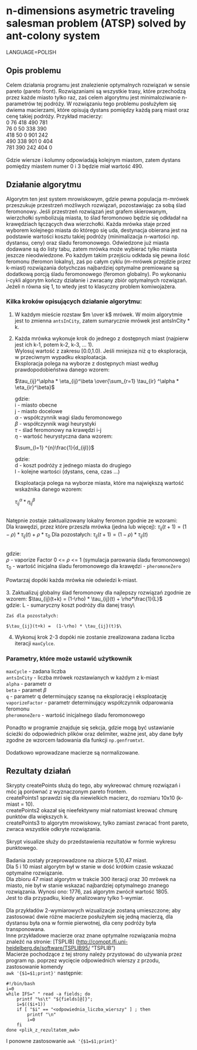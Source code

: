 # n-dimensions asymetric traveling salesman problem (ATSP) solved by ant-colony system

LANGUAGE=POLISH

## Opis problemu

Celem działania programu jest znalezienie optymalnych rozwiązań w sensie pareto (pareto front). Rozwiązaniami są wszystkie trasy, które przechodzą przez każde miasto tylko raz, zaś celem algorytmu jest minimaloziwanie n-parametrów tej podróży. W rozwiązaniu tego problemu posłużyłem się dwiema macierzami, które opisują dystans pomiędzy każdą parą miast oraz cenę takiej podróży.
Przykład macierzy:\
0	    76	418	490	781\
76	0	    50	338	390\
418	50	0	    901	242\
490	338	901	0	    404\
781	390	242	404	0\
\
Gdzie wiersze i kolumny odpowiadają kolejnym miastom, zatem dystans pomiędzy miastem numer 0 i 3 będzie miał wartość 490.

## Działanie algorytmu
Algorytm ten jest system mrowiskowym, gdzie pewna populacja m-mrówek przeszukuje przestrzeń możliwych rozwiązań, pozostawiając za sobą ślad feromonowy. Jeśli przestrzeń rozwiązań jest grafem skierowanym, wierzchołki symbolizują miasta, to ślad feromonowo będzie się odkładał na krawędziach łączących dwa wierzchołki. Każda mrówka staje przed wyborem kolejnego miasta do którego się uda, destynacja obierana jest na podstawie wartości kosztu takiej podróży (minimalizacja n-wartości np. dystansu, ceny) oraz śladu feromonowego. Odwiedzone już miasta dodawane są do listy tabu, zatem mrówka może wybierać tylko miasta jeszcze nieodwiedzone. Po każdym takim przejściu odkłada się pewna ilość feromonu (feromon lokalny), zaś po całym cyklu (m-mrówek przejdzie przez k-miast) rozwiązania dotychczas najbardziej optymalne premiowane są dodatkową porcją śladu feromonowego (feromon globalny). Po wykonaniu i-cykli algorytm kończy działanie i zwracany zbiór optymalnych rozwiązań. Jeżeli n równa się 1, to wtedy jest to klasyczny problem komiwojażera.

### Kilka kroków opisujących działanie algorytmu:

1. W każdym mieście rozstaw $m \over k$ mrówek. W moim algorytmie jest to zmienna `antsInCity`, zatem sumarycznie mrówek jest antsInCity * k.

2. Każda mrówka wykonuje krok do jednego z dostępnych miast (najpierw jest ich k-1, potem k-2, k-3, ... 1).\
    Wylosuj wartość z zakresu [0.0,1.0). Jeśli mniejsza niż *q* to eksploracja, w przeciwnym wypadku eksploatacja.\
    Eksploracja polega na wyborze z dostępnych miast według prawdopodobieństwa danego wzorem:

    $\tau_{ij}^\alpha * \eta_{ij}^\beta \over{\sum_{r=1} \tau_{ir} ^\alpha * \eta_{ir}^\beta}$

    gdzie:\
    i - miasto obecne\
    j - miasto docelowe\
    $\alpha$ - współczynnik wagi śladu feromonowego\
    $\beta$ - współczynnik wagi heurystyki\
    $\tau$ - ślad feromonowy na krawędzi i-j\
    $\eta$ - wartość heurystyczna dana wzorem:

    $\sum_{l=1} ^{n}\frac{1}{d_{ijl}}$

    gdzie:\
    d - koszt podróży z jednego miasta do drugiego\
    l - kolejne wartości (dystans, cena, czas ...)

    Eksploatacja polega na wyborze miasta, które ma największą wartość wskaźnika danego wzorem:

    $\tau_{ij}^\alpha * \eta_{ij}^\beta$

\
    Natępnie zostaje zaktualizowany lokalny feromon zgodnie ze wzorami:\
    Dla krawędzi, przez które przeszła mrówka (jedna lub więcej):
    $\tau_{ij}(t+1) = (1-\rho) * \tau_{ij}(t) + \rho*\tau_0$
    Dla pozostałych:
    $\tau_{ij}(t+1) = (1-\rho) * \tau_{ij}(t)$

\
    gdzie:\
    $\rho$ - vaporize Factor 0 <= $\rho$ <= 1 (symulacja parowania śladu feromonowego)\
    $\tau_0$ - wartość inicjalna śladu feromonowego dla krawędzi - `pheromoneZero`\
\
    Powtarzaj dopóki każda mrówka nie odwiedzi k-miast.\
\
3. Zaktualizuj globalny ślad feromonowy dla najlepszy rozwiązań zgodnie ze wzorem:
    $\tau_{ij}(t+k) =  (1-\rho) * \tau_{ij}(t) + \rho*\frac{1}{L}$\
    gdzie:
    L - sumaryczny koszt podróży dla danej trasy\

    Zaś dla pozostałych:

    $\tau_{ij}(t+k) =  (1-\rho) * \tau_{ij}(t)$\


4. Wykonuj krok 2-3 dopóki nie zostanie zrealizowana zadana liczba iteracji `maxCylce`.

### Parametry, które może ustawić użytkownik
`maxCycle` - zadana liczba \
`antsInCity` - liczba mrówek rozstawianych w każdym z k-miast\
`alpha` - parametr $\alpha$\
`beta` - paramet $\beta$\
`q` - parametr q determinujący szansę na eksplorację i eksploatację\
`vaporizeFactor` - parametr determinujący współczynnik odparowania feromonu\
`pheromoneZero` - wartość inicjalnego śladu feromonowego\
\
Ponadto w programie znajduje się sekcja, gdzie mogą być ustawianie ścieżki do odpowiednich plików oraz delimiter, ważne jest, aby dane były zgodne ze wzorcem ładowania dla funkcji `np.genfromtxt`.\
\
Dodatkowo wprowadzane macierze są normalizowane.

## Rezultaty działań
Skrypty createPoints służą do tego, aby wykreować chmurę rozwiązań i móc ją porównać z wyznaczonym pareto frontem.\
createPoints1 sprawdzi się dla niewielkich macierz, do rozmiaru 10x10 (k-miast = 10).\
createPoints2 okazał się nieefektywny miał natomiast kreować chmurę punktów dla większych k.\
createPoints3 to algorytm mrowiskowy, tylko zamiast zwracać front pareto, zwraca wszystkie odkryte rozwiązania.\
\
Skrypt visualize służy do przedstawienia rezultatów w formie wykresu punktowego.\
\
Badania zostały przeprowadzone na zbiorze 5,10,47 miast.\
Dla 5 i 10 miast algorytm był w stanie w dość krótkim czasie wskazać optymalne rozwiązanie.\
Dla zbioru 47 miast algorytm w trakcie 300 iteracji oraz 30 mrówek na miasto, nie był w stanie wskazać najbardziej optymalnego znanego rozwiązania. Wynosi ono: 1776, zaś algorytm zwrócił wartość 1805.\
Jest to dla przypadku, kiedy analizowany tylko 1-wymiar.\
\
Dla przykładów 2-wymiarowych wizualizacje zostaną umieszczone; aby zastosować dwie różne macierze posłużyłem się jedną macierzą, dla dystansu była ona w formie pierwotnej, dla ceny podróży była transponowana.\
Inne przykładowe macierze oraz znane optymalne rozwiązania można znaleźć na stronie: [TSPLIB] (http://comopt.ifi.uni-heidelberg.de/software/TSPLIB95/ “TSPLIB”)\
Macierze pochodzące z tej strony należy przystować do używania przez program np. poprzez wycięcie odpowiednich wierszy z przodu, zastosowanie komendy\
`awk '{$1=$1;print}'` następnie:
```
#!/bin/bash
i=0
while IFS=" " read -a fields; do
    printf "%s\t" "${fields[@]}";
    i=$(($i+1))
    if [ "$i" == "<odpowiednia_liczba_wierszy" ] ; then
	    printf "\n"
	    i=0
    fi
done <plik_z_rezultatem_awk>
```
I ponowne zastosowanie `awk '{$1=$1;print}'`

